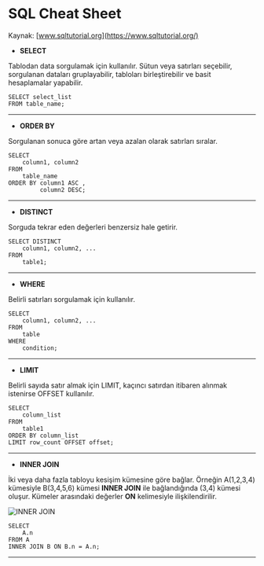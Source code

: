 # SQL Cheat Sheet

Kaynak: [www.sqltutorial.org](https://www.sqltutorial.org/)

- **SELECT**

Tablodan data sorgulamak için kullanılır. Sütun veya satırları seçebilir, sorgulanan dataları gruplayabilir, tabloları birleştirebilir ve basit hesaplamalar yapabilir.

```
SELECT select_list
FROM table_name;
```
---
- **ORDER BY**

Sorgulanan sonuca göre artan veya azalan olarak satırları sıralar.

```
SELECT 
    column1, column2
FROM
    table_name
ORDER BY column1 ASC , 
         column2 DESC;
```
---
- **DISTINCT**

Sorguda tekrar eden değerleri benzersiz hale getirir.

```
SELECT DISTINCT
    column1, column2, ...
FROM
    table1;
```
---
- **WHERE**

Belirli satırları sorgulamak için kullanılır.

```
SELECT 
    column1, column2, ...
FROM
    table
WHERE
    condition;
```
---
- **LIMIT**

Belirli sayıda satır almak için LIMIT, kaçıncı satırdan itibaren alınmak istenirse OFFSET kullanılır.

```
SELECT 
    column_list
FROM
    table1
ORDER BY column_list
LIMIT row_count OFFSET offset;
```
---
- **INNER JOIN**

İki veya daha fazla tabloyu kesişim kümesine göre bağlar. Örneğin A(1,2,3,4) kümesiyle B(3,4,5,6) kümesi **INNER JOIN** ile bağlandığında (3,4) kümesi oluşur. Kümeler arasındaki değerler **ON** kelimesiyle ilişkilendirilir.

![INNER JOIN](https://cdn.sqltutorial.org/wp-content/uploads/2016/03/SQL-INNER-JOIN.png)

```
SELECT
    A.n
FROM A
INNER JOIN B ON B.n = A.n;
```
---
